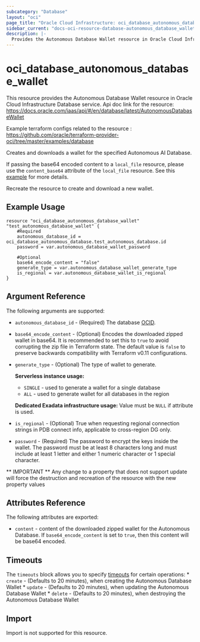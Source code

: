 ```yaml
---
subcategory: "Database"
layout: "oci"
page_title: "Oracle Cloud Infrastructure: oci_database_autonomous_database_wallet"
sidebar_current: "docs-oci-resource-database-autonomous_database_wallet"
description: |-
  Provides the Autonomous Database Wallet resource in Oracle Cloud Infrastructure Database service
---
```


# oci_database_autonomous_database_wallet
This resource provides the Autonomous Database Wallet resource in Oracle Cloud Infrastructure Database service.
Api doc link for the resource: https://docs.oracle.com/iaas/api/#/en/database/latest/AutonomousDatabaseWallet

Example terraform configs related to the resource : https://github.com/oracle/terraform-provider-oci/tree/master/examples/database

Creates and downloads a wallet for the specified Autonomous AI Database.

If passing the base64 encoded content to a `local_file` resource, please use the `content_base64` attribute of the `local_file` resource.
See this [example](https://github.com/oracle/terraform-provider-oci/blob/master/examples/database/adb/autonomous_data_warehouse_wallet.tf) for more details.

Recreate the resource to create and download a new wallet.

## Example Usage

```hcl
resource "oci_database_autonomous_database_wallet" "test_autonomous_database_wallet" {
	#Required
	autonomous_database_id = oci_database_autonomous_database.test_autonomous_database.id
	password = var.autonomous_database_wallet_password

	#Optional
	base64_encode_content = "false"
	generate_type = var.autonomous_database_wallet_generate_type
	is_regional = var.autonomous_database_wallet_is_regional
}
```

## Argument Reference

The following arguments are supported:

* `autonomous_database_id` - (Required) The database [OCID](https://docs.cloud.oracle.com/iaas/Content/General/Concepts/identifiers.htm).
* `base64_encode_content` - (Optional) Encodes the downloaded zipped wallet in base64. It is recommended to set this to `true` to avoid corrupting the zip file in Terraform state. The default value is `false` to preserve backwards compatibility with Terraform v0.11 configurations.
* `generate_type` - (Optional) The type of wallet to generate.

	**Serverless instance usage:**
	* `SINGLE` - used to generate a wallet for a single database
	* `ALL` - used to generate wallet for all databases in the region

	**Dedicated Exadata infrastructure usage:** Value must be `NULL` if attribute is used. 
* `is_regional` - (Optional) True when requesting regional connection strings in PDB connect info, applicable to cross-region DG only.
* `password` - (Required) The password to encrypt the keys inside the wallet. The password must be at least 8 characters long and must include at least 1 letter and either 1 numeric character or 1 special character.


** IMPORTANT **
Any change to a property that does not support update will force the destruction and recreation of the resource with the new property values

## Attributes Reference

The following attributes are exported:

* `content` - content of the downloaded zipped wallet for the Autonomous Database. If `base64_encode_content` is set to `true`, then this content will be base64 encoded.

## Timeouts

The `timeouts` block allows you to specify [timeouts](https://registry.terraform.io/providers/oracle/oci/latest/docs/guides/changing_timeouts) for certain operations:
	* `create` - (Defaults to 20 minutes), when creating the Autonomous Database Wallet
	* `update` - (Defaults to 20 minutes), when updating the Autonomous Database Wallet
	* `delete` - (Defaults to 20 minutes), when destroying the Autonomous Database Wallet


## Import

Import is not supported for this resource.

